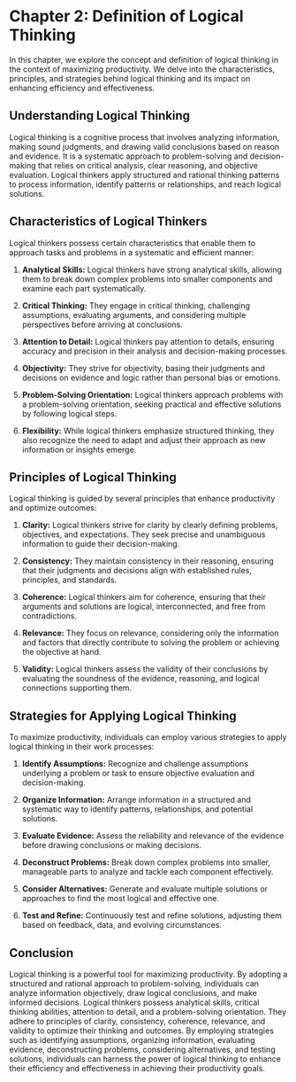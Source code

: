 Chapter 2: Definition of Logical Thinking
=========================================

In this chapter, we explore the concept and definition of logical thinking in the context of maximizing productivity. We delve into the characteristics, principles, and strategies behind logical thinking and its impact on enhancing efficiency and effectiveness.

**Understanding Logical Thinking**
----------------------------------

Logical thinking is a cognitive process that involves analyzing information, making sound judgments, and drawing valid conclusions based on reason and evidence. It is a systematic approach to problem-solving and decision-making that relies on critical analysis, clear reasoning, and objective evaluation. Logical thinkers apply structured and rational thinking patterns to process information, identify patterns or relationships, and reach logical solutions.

**Characteristics of Logical Thinkers**
---------------------------------------

Logical thinkers possess certain characteristics that enable them to approach tasks and problems in a systematic and efficient manner:

1. **Analytical Skills:** Logical thinkers have strong analytical skills, allowing them to break down complex problems into smaller components and examine each part systematically.

2. **Critical Thinking:** They engage in critical thinking, challenging assumptions, evaluating arguments, and considering multiple perspectives before arriving at conclusions.

3. **Attention to Detail:** Logical thinkers pay attention to details, ensuring accuracy and precision in their analysis and decision-making processes.

4. **Objectivity:** They strive for objectivity, basing their judgments and decisions on evidence and logic rather than personal bias or emotions.

5. **Problem-Solving Orientation:** Logical thinkers approach problems with a problem-solving orientation, seeking practical and effective solutions by following logical steps.

6. **Flexibility:** While logical thinkers emphasize structured thinking, they also recognize the need to adapt and adjust their approach as new information or insights emerge.

**Principles of Logical Thinking**
----------------------------------

Logical thinking is guided by several principles that enhance productivity and optimize outcomes:

1. **Clarity:** Logical thinkers strive for clarity by clearly defining problems, objectives, and expectations. They seek precise and unambiguous information to guide their decision-making.

2. **Consistency:** They maintain consistency in their reasoning, ensuring that their judgments and decisions align with established rules, principles, and standards.

3. **Coherence:** Logical thinkers aim for coherence, ensuring that their arguments and solutions are logical, interconnected, and free from contradictions.

4. **Relevance:** They focus on relevance, considering only the information and factors that directly contribute to solving the problem or achieving the objective at hand.

5. **Validity:** Logical thinkers assess the validity of their conclusions by evaluating the soundness of the evidence, reasoning, and logical connections supporting them.

**Strategies for Applying Logical Thinking**
--------------------------------------------

To maximize productivity, individuals can employ various strategies to apply logical thinking in their work processes:

1. **Identify Assumptions:** Recognize and challenge assumptions underlying a problem or task to ensure objective evaluation and decision-making.

2. **Organize Information:** Arrange information in a structured and systematic way to identify patterns, relationships, and potential solutions.

3. **Evaluate Evidence:** Assess the reliability and relevance of the evidence before drawing conclusions or making decisions.

4. **Deconstruct Problems:** Break down complex problems into smaller, manageable parts to analyze and tackle each component effectively.

5. **Consider Alternatives:** Generate and evaluate multiple solutions or approaches to find the most logical and effective one.

6. **Test and Refine:** Continuously test and refine solutions, adjusting them based on feedback, data, and evolving circumstances.

Conclusion
----------

Logical thinking is a powerful tool for maximizing productivity. By adopting a structured and rational approach to problem-solving, individuals can analyze information objectively, draw logical conclusions, and make informed decisions. Logical thinkers possess analytical skills, critical thinking abilities, attention to detail, and a problem-solving orientation. They adhere to principles of clarity, consistency, coherence, relevance, and validity to optimize their thinking and outcomes. By employing strategies such as identifying assumptions, organizing information, evaluating evidence, deconstructing problems, considering alternatives, and testing solutions, individuals can harness the power of logical thinking to enhance their efficiency and effectiveness in achieving their productivity goals.
